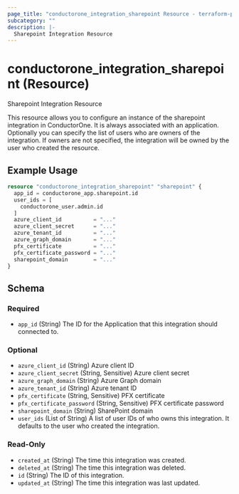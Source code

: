 ```yaml
---
page_title: "conductorone_integration_sharepoint Resource - terraform-provider-conductorone"
subcategory: ""
description: |-
  Sharepoint Integration Resource
---
```


# conductorone_integration_sharepoint (Resource)

Sharepoint Integration Resource

This resource allows you to configure an instance of the sharepoint integration in ConductorOne.
It is always associated with an application. Optionally you can specify the list of users who are owners of the integration.
If owners are not specified, the integration will be owned by the user who created the resource.

## Example Usage

```terraform
resource "conductorone_integration_sharepoint" "sharepoint" {
  app_id = conductorone_app.sharepoint.id
  user_ids = [
    conductorone_user.admin.id
  ]
  azure_client_id          = "..."
  azure_client_secret      = "..."
  azure_tenant_id          = "..."
  azure_graph_domain       = "..."
  pfx_certificate          = "..."
  pfx_certificate_password = "..."
  sharepoint_domain        = "..."
}
```

<!-- schema generated by tfplugindocs -->
## Schema

### Required

- `app_id` (String) The ID for the Application that this integration should connected to.

### Optional

- `azure_client_id` (String) Azure client ID
- `azure_client_secret` (String, Sensitive) Azure client secret
- `azure_graph_domain` (String) Azure Graph domain
- `azure_tenant_id` (String) Azure tenant ID
- `pfx_certificate` (String, Sensitive) PFX certificate
- `pfx_certificate_password` (String, Sensitive) PFX certificate password
- `sharepoint_domain` (String) SharePoint domain
- `user_ids` (List of String) A list of user IDs of who owns this integration. It defaults to the user who created the integration.

### Read-Only

- `created_at` (String) The time this integration was created.
- `deleted_at` (String) The time this integration was deleted.
- `id` (String) The ID of this integration.
- `updated_at` (String) The time this integration was last updated.
